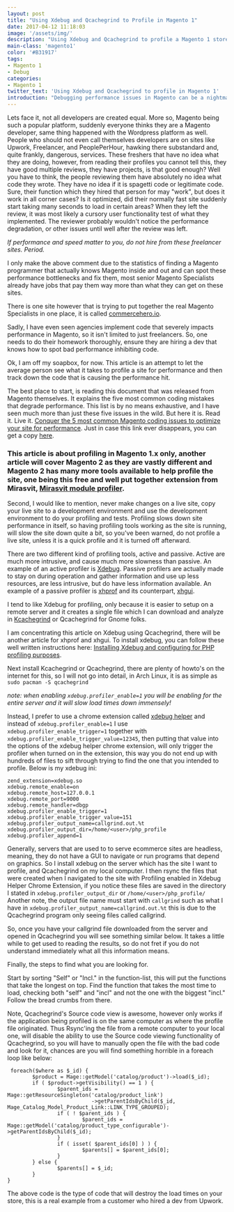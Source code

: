```yaml
---
layout: post
title: "Using Xdebug and Qcachegrind to Profile in Magento 1"
date: 2017-04-12 11:18:03
image: '/assets/img/'
description: "Using Xdebug and Qcachegrind to profile a Magento 1 store."
main-class: 'magento1'
color: '#B31917'
tags:
- Magento 1
- Debug
categories:
- Magento 1
twitter_text: 'Using Xdebug and Qcachegrind to profile in Magento 1'
introduction: "Debugging performance issues in Magento can be a nightmare, here are some tips."
---
```


Lets face it, not all developers are created equal.  More so, Magento being such a popular platform, suddenly everyone thinks they are a Magento developer, same thing happened with the Wordpress platform as well.  People who should not even call themselves developers are on sites like Upwork, Freelancer, and PeoplePerHour, hawking there substandard and, quite frankly, dangerous, services.  These freshers that have no idea what they are doing, however, from reading their profiles you
cannot tell this, they have good multiple reviews, they have projects, is that good enough? Well you have to think, the people reviewing them have absolutely no idea what code they wrote.  They have no idea if it is spagetti code or legitimate code.  Sure, their function which they hired that person for may "work", but does it work in all corner cases? Is it optimized, did their normally fast site suddenly start taking many seconds to load in certain areas? When they left the review, it
was most likely a cursory user functionality test of what they implemented. The reviewer probably wouldn't notice the performance degradation, or other issues until well after the review was left.

*If performance and speed matter to you, do not hire from these freelancer sites. Period.*

I only make the above comment due to the statistics of finding a Magento programmer that actually knows Magento inside and out and can spot these performance bottlenecks and fix them, most senior Magento Specialists already have jobs that pay them way more than what they can get on these sites.

There is one site however that is trying to put together the real Magento Specialists in one place, it is called [commercehero.io](https://commercehero.io).

Sadly, I have even seen agencies implement code that severely impacts performance in Magento, so it isn't limited to just freelancers.  So, one needs to do their homework thoroughly, ensure they are hiring a dev that knows how to spot bad performance inhibiting code.

Ok, I am off my soapbox, for now.  This article is an attempt to let the average person see what it takes to profile a site for performance and then track down the code that is causing the performance hit.

The best place to start, is reading this document that was released from Magento themselves.  It explains the five most common coding mistakes that degrade performance.  This list is by no means exhaustive, and I have seen much more than just these five issues in the wild. But here it is.  Read it. Live it.
[Conquer the 5 most common Magento coding issues to optimize your site for performance](http://info2.magento.com/rs/magentosoftware/images/Conquer_the_5_Most_Common_Magento_Coding_Issues_to_Optimize_Your_Site_for_Performance.pdf). Just in case this link ever disappears, you can get a copy
[here](https://www.dropbox.com/s/7d16uz2ap1ucirq/Conquer_the_5_Most_Common_Magento_Coding_Issues_to_Optimize_Your_Site_for_Performance%20%281%29.pdf?dl=0).

### This article is about profiling in Magento 1.x only, another article will cover Magento 2 as they are vastly different and Magento 2 has many more tools available to help profile the site, one being this free and well put together extension from Mirasvit, [Mirasvit module profiler](https://github.com/mirasvit/module-profiler).

Second, I would like to mention, never make changes on a live site, copy your live site to a development environment and use the development environment to do your profiling and tests.  Profiling slows down site performance in itself, so having profiling tools working as the site is running, will slow the site down quite a bit, so you've been warned, do not profile a live site, unless it is a quick profile and it is turned off afterward.

There are two different kind of profiling tools, active and passive.  Active are much more intrusive, and cause much more slowness than passive. An example of an active profiler is [Xdebug](https://xdebug.org/).  Passive profilers are actually made to stay on during operation and gather information and use up less resources, are less intrusive, but do have less information available.  An example of a passive profiler is [xhprof](https://github.com/phacility/xhprof) and its
counterpart, [xhgui](https://github.com/preinheimer/xhprof).

I tend to like Xdebug for profiling, only because it is easier to setup on a remote server and it creates a single file which I can download and analyze in [Kcachegrind](https://kcachegrind.github.io/html/Shot1.html) or Qcachegrind for Gnome folks.

I am concentrating this article on Xdebug using Qcachegrind, there will be another article for xhprof and xhgui.  To install xdebug, you can follow these well written instructions here: [Installing Xdebug and configuring for PHP profiling purposes](http://www.weasy.net/2015/02/installing-xdebug-and-configuring-for.html).

Next install Kcachegrind or Qcachegrind, there are plenty of howto's on the internet for this, so I will not go into detail, in Arch Linux, it is as simple as `sudo pacman -S qcachegrind`

*note: when enabling `xdebug.profiler_enable=1` you will be enabling for the entire server and it will slow load times down immensely!* 

Instead, I prefer to use a chrome extension called [xdebug helper](https://chrome.google.com/webstore/detail/xdebug-helper/eadndfjplgieldjbigjakmdgkmoaaaoc) and instead of `xdebug.profiler_enable=1` I use `xdebug.profiler_enable_trigger=1` together with `xdebug.profiler_enable_trigger_value=12345`, then putting that value into the options of the xdebug
helper chrome extension, will only trigger the profiler when turned on in the extension, this way you do not end up with hundreds of files to sift through trying to find the one that you intended to profile.  Below is my xdebug ini:

```
zend_extension=xdebug.so
xdebug.remote_enable=on
xdebug.remote_host=127.0.0.1
xdebug.remote_port=9000
xdebug.remote_handler=dbgp
xdebug.profiler_enable_trigger=1
xdebug.profiler_enable_trigger_value=151
xdebug.profiler_output_name=callgrind.out.%t
xdebug.profiler_output_dir=/home/<user>/php_profile
xdebug.profiler_append=1
```

Generally, servers that are used to to serve ecommerce sites are headless, meaning, they do not have a GUI to navigate or run programs that depend on graphics.  So I install xdebug on the server which has the site I want to profile, and Qcachegrind on my local computer. I then rsync the files that were created when I navigated to the site with Profiling enabled in Xdebug Helper Chrome Extension, if you notice these files are saved in the directory I stated in
`xdebug.profiler_output_dir` or `/home/<user>/php_profile/` Another note, the output file name must start with `callgrind` such as what I have in `xdebug.profiler_output_name=callgrind.out.%t` this is due to the Qcachegrind program only seeing files called callgrind.

So, once you have your callgrind file downloaded from the server and opened in Qcachegrind you will see something similar below. It takes a little while to get used to reading the results, so do not fret if you do not understand immediately what all this information means.

<div style="width: 400px; margin: 0 auto">
<blockquote class="imgur-embed-pub" lang="en" data-id="DWLh6B7"><a href="//imgur.com/DWLh6B7"></a></blockquote><script async src="//s.imgur.com/min/embed.js" charset="utf-8"></script>
</div>

Finally, the steps to find what you are looking for.

Start by sorting "Self" or "Incl." in the function-list, this will put the functions that take the longest on top.
Find the function that takes the most time to load, checking both "self" and "incl" and not the one with the biggest "incl."
Follow the bread crumbs from there.

Note, Qcachegrind's Source code view is awesome, however only works if the application being profiled is on the same computer as where the profile file originated. Thus Rsync'ing the file from a remote computer to your local one, will disable the ability to use the Source code viewing functionality of Qcachegrind, so you will have to manually open the file with the bad code and look for it, chances are you will find something horrible in a foreach loop like below:

```
 foreach($where as $_id) {
        $product = Mage::getModel('catalog/product')->load($_id);
        if ( $product->getVisibility() == 1 ) {
                $parent_ids = Mage::getResourceSingleton('catalog/product_link')
                           ->getParentIdsByChild($_id, Mage_Catalog_Model_Product_Link::LINK_TYPE_GROUPED);
                if ( ! $parent_ids ) {
                        $parent_ids = Mage::getModel('catalog/product_type_configurable')->getParentIdsByChild($_id);
                }
                if ( isset( $parent_ids[0] ) ) {
                        $parents[] = $parent_ids[0];
                }
        } else {
                $parents[] = $_id;
        }
}
```

The above code is the type of code that will destroy the load times on your store, this is a real example from a customer who hired a dev from Upwork.
